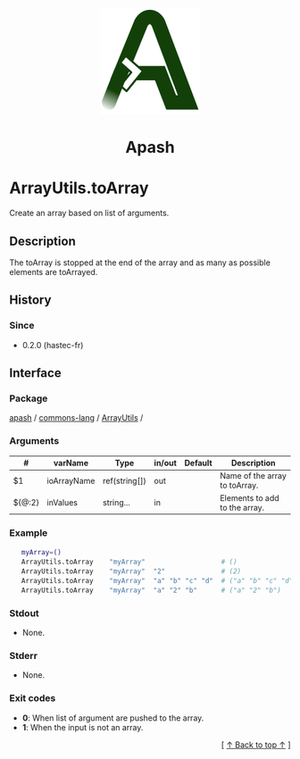 
<div align='center' id='apash-top'>
  <a href='https://github.com/hastec-fr/apash'>
    <img alt='apash-logo' src='../../../../../../assets/apash-logo.svg'/>
  </a>

  # Apash
</div>


# ArrayUtils.toArray
Create an array based on list of arguments.
## Description
   The toArray is stopped at the end of the array and as many as possible elements are toArrayed.

## History
### Since
  * 0.2.0 (hastec-fr)

## Interface
### Package
<!-- apash.packageBegin -->
[apash](../../../apash.md) / [commons-lang](../../commons-lang.md) / [ArrayUtils](../ArrayUtils.md) / 
<!-- apash.packageEnd -->

### Arguments
 | #      | varName        | Type          | in/out   | Default         | Description                          |
 |--------|----------------|---------------|----------|-----------------|--------------------------------------|
 | $1     | ioArrayName    | ref(string[]) | out      |                 | Name of the array to toArray.        |
 | ${@:2} | inValues       | string...     | in       |                 | Elements to add to the array.        |

### Example
 ```bash
    myArray=()
    ArrayUtils.toArray    "myArray"                   # ()
    ArrayUtils.toArray    "myArray"  "2"              # (2)
    ArrayUtils.toArray    "myArray"  "a" "b" "c" "d"  # ("a" "b" "c" "d")
    ArrayUtils.toArray    "myArray"  "a" "2" "b"      # ("a" "2" "b")
 ```

### Stdout
  * None.
### Stderr
  * None.

### Exit codes
  * **0**: When list of argument are pushed to the array.
  * **1**: When the input is not an array.

  <div align='right'>[ <a href='#apash-top'>↑ Back to top ↑</a> ]</div>

